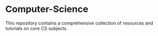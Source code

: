 # Computer-Science
This repository contains a comprehensive collection of resources and tutorials on core CS subjects.
